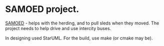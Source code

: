 # SAMOED project.

[SAMOED](https://en.wikipedia.org/wiki/Samoyed_(dog)) - helps with the herding, and to pull sleds when they moved. The project needs to help drive and use intercity buses.

In designing used StarUML. For the build, use make (or cmake may be).

